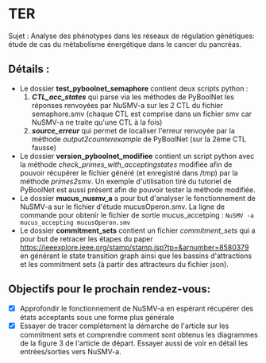 # TER
Sujet : Analyse des phénotypes dans les réseaux de régulation génétiques: étude de cas du métabolisme énergétique dans le cancer du pancréas.

## Détails :
- Le dossier **test_pyboolnet_semaphore** contient deux scripts python : 
  1. ***CTL_acc_states*** qui parse via les méthodes de PyBoolNet les réponses renvoyées par NuSMV-a sur les 2 CTL du fichier semaphore.smv (chaque CTL est comprise dans un fichier smv car NuSMV-a ne traite qu'une CTL à la fois)
  2. ***source_erreur*** qui permet de localiser l'erreur renvoyée par la méthode *output2counterexample* de PyBoolNet (sur la 2ème CTL fausse)
- Le dossier **version_pyboolnet_modifiee** contient un script python avec la méthode *check_primes_with_acceptingstates* modifiée afin de pouvoir récupérer le fichier généré (et enregistré dans /tmp) par la méthode *primes2smv*.
Un exemple d'utilisation tiré du tutoriel de PyBoolNet est aussi présent afin de pouvoir tester la méthode modifiée.
- Le dossier **mucus_nusmv_a** a pour but d'analyser le fonctionnement de NuSMV-a sur le fichier d'étude mucusOperon.smv.
La ligne de commande pour obtenir le fichier de sortie mucus_accetping : `NuSMV -a mucus_accepting mucusOperon.smv`
- Le dossier **commitment_sets** contient un fichier *commitment_sets* qui a pour but de retracer les étapes du paper https://ieeexplore.ieee.org/stamp/stamp.jsp?tp=&arnumber=8580379 en générant le state transition graph ainsi que les bassins d'attractions et les commitment sets (à partir des attracteurs du fichier json).

## Objectifs pour le prochain rendez-vous:
- [x] Approfondir le fonctionnement de NuSMV-a en espérant récupérer des états acceptants sous une forme plus générale
- [x] Essayer de tracer complètement la démarche de l'article sur les commitment sets et comprendre comment sont obtenus les diagrammes de la figure 3 de l'article de départ. Essayer aussi de voir en détail les entrées/sorties vers NuSMV-a.
